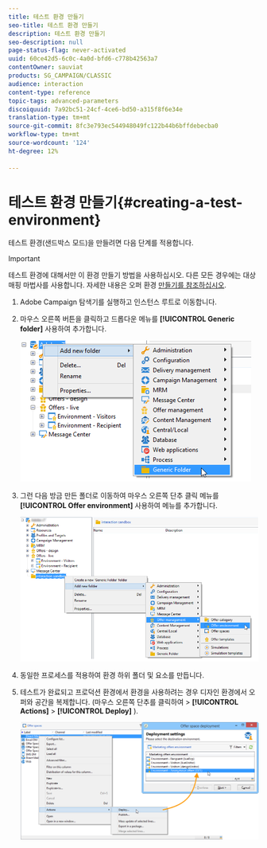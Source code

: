 ```yaml
---
title: 테스트 환경 만들기
seo-title: 테스트 환경 만들기
description: 테스트 환경 만들기
seo-description: null
page-status-flag: never-activated
uuid: 60ce42d5-6c0c-4a0d-bfd6-c778b42563a7
contentOwner: sauviat
products: SG_CAMPAIGN/CLASSIC
audience: interaction
content-type: reference
topic-tags: advanced-parameters
discoiquuid: 7a92bc51-24cf-4ce6-bd50-a315f8f6e34e
translation-type: tm+mt
source-git-commit: 8fc3e793ec544948049fc122b44b6bffdebecba0
workflow-type: tm+mt
source-wordcount: '124'
ht-degree: 12%

---
```



# 테스트 환경 만들기{#creating-a-test-environment}

테스트 환경(샌드박스 모드)을 만들려면 다음 단계를 적용합니다.

>[!IMPORTANT]
>
>테스트 환경에 대해서만 이 환경 만들기 방법을 사용하십시오. 다른 모든 경우에는 대상 매핑 마법사를 사용합니다. 자세한 내용은 오퍼 환경 [만들기를 참조하십시오](../../interaction/using/live-design-environments.md#creating-an-offer-environment).

1. Adobe Campaign 탐색기를 실행하고 인스턴스 루트로 이동합니다.
1. 마우스 오른쪽 버튼을 클릭하고 드롭다운 메뉴를 **[!UICONTROL Generic folder]** 사용하여 추가합니다.

   ![](assets/offer_env_creation_001.png)

1. 그런 다음 방금 만든 폴더로 이동하여 마우스 오른쪽 단추 클릭 메뉴를 **[!UICONTROL Offer environment]** 사용하여 메뉴를 추가합니다.

   ![](assets/offer_env_creation_001bis.png)

1. 동일한 프로세스를 적용하여 환경 하위 폴더 및 요소를 만듭니다.
1. 테스트가 완료되고 프로덕션 환경에서 환경을 사용하려는 경우 디자인 환경에서 오퍼와 공간을 복제합니다. (마우스 오른쪽 단추를 클릭하여 > **[!UICONTROL Actions]** > **[!UICONTROL Deploy]** ).

   ![](assets/migration_interaction_5.png)

